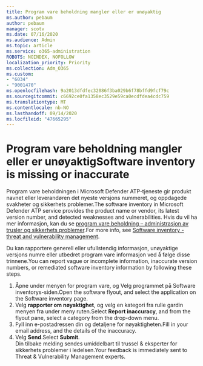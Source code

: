 ```yaml
---
title: Program vare beholdning mangler eller er unøyaktig
ms.author: pebaum
author: pebaum
manager: scotv
ms.date: 07/16/2020
ms.audience: Admin
ms.topic: article
ms.service: o365-administration
ROBOTS: NOINDEX, NOFOLLOW
localization_priority: Priority
ms.collection: Adm_O365
ms.custom:
- "6034"
- "9001470"
ms.openlocfilehash: 9a2013dfdfec32086f3ba029b6f78bffd9fcf79c
ms.sourcegitcommit: c6692ce0fa1358ec3529e59ca0ecdfdea4cdc759
ms.translationtype: MT
ms.contentlocale: nb-NO
ms.lasthandoff: 09/14/2020
ms.locfileid: "47665295"
---
```

# <a name="software-inventory-is-missing-or-inaccurate"></a><span data-ttu-id="0d0f7-102">Program vare beholdning mangler eller er unøyaktig</span><span class="sxs-lookup"><span data-stu-id="0d0f7-102">Software inventory is missing or inaccurate</span></span>

<span data-ttu-id="0d0f7-103">Program vare beholdningen i Microsoft Defender ATP-tjeneste gir produkt navnet eller leverandøren det nyeste versjons nummeret, og oppdagede svakheter og sikkerhets problemer.</span><span class="sxs-lookup"><span data-stu-id="0d0f7-103">The software inventory in Microsoft Defender ATP service provides the product name or vendor, its latest version number, and detected weaknesses and vulnerabilities.</span></span> <span data-ttu-id="0d0f7-104">Hvis du vil ha mer informasjon, kan du se [program vare beholdning – administrasjon av trusler og sikkerhets problemer](https://docs.microsoft.com/windows/security/threat-protection/microsoft-defender-atp/tvm-software-inventory).</span><span class="sxs-lookup"><span data-stu-id="0d0f7-104">For more info, see [Software inventory - threat and vulnerability management](https://docs.microsoft.com/windows/security/threat-protection/microsoft-defender-atp/tvm-software-inventory).</span></span>

<span data-ttu-id="0d0f7-105">Du kan rapportere generell eller ufullstendig informasjon, unøyaktige versjons numre eller utbedret program vare informasjon ved å følge disse trinnene.</span><span class="sxs-lookup"><span data-stu-id="0d0f7-105">You can report vague or incomplete information, inaccurate version numbers, or remediated software inventory information by following these steps.</span></span>  

1. <span data-ttu-id="0d0f7-106">Åpne under menyen for program vare, og Velg programmet på Software inventorys-siden.</span><span class="sxs-lookup"><span data-stu-id="0d0f7-106">Open the software flyout, and select the application on the Software inventory page.</span></span>
2. <span data-ttu-id="0d0f7-107">Velg **rapporter om nøyaktighet**, og velg en kategori fra rulle gardin menyen fra under meny ruten.</span><span class="sxs-lookup"><span data-stu-id="0d0f7-107">Select **Report inaccuracy**, and from the flyout pane, select a category from the drop-down menu.</span></span>
3. <span data-ttu-id="0d0f7-108">Fyll inn e-postadressen din og detaljene for nøyaktigheten.</span><span class="sxs-lookup"><span data-stu-id="0d0f7-108">Fill in your email address, and the details of the inaccuracy.</span></span>
4. <span data-ttu-id="0d0f7-109">Velg **Send**.</span><span class="sxs-lookup"><span data-stu-id="0d0f7-109">Select **Submit**.</span></span></br>
    <span data-ttu-id="0d0f7-110">Din tilbake melding sendes umiddelbart til trussel & eksperter for sikkerhets problemer i ledelsen.</span><span class="sxs-lookup"><span data-stu-id="0d0f7-110">Your feedback is immediately sent to Threat & Vulnerability Management experts.</span></span>